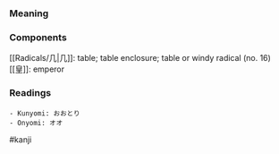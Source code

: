 ### Meaning



### Components

[[Radicals/几|几]]: table; table enclosure; table or windy radical (no. 16) [[皇]]: emperor

### Readings

```
- Kunyomi: おおとり
- Onyomi: オオ
```

#kanji